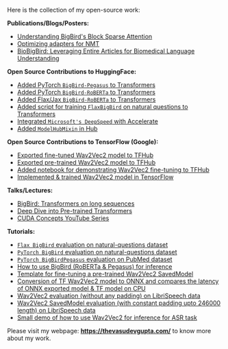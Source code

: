 Here is the collection of my open-source work:

**Publications/Blogs/Posters:**
* [Understanding BigBird's Block Sparse Attention](https://huggingface.co/blog/big-bird)
* [Optimizing adapters for NMT](https://medium.com/offnote-labs/build-a-model-which-can-translate-multiple-indian-languages-to-english-very-efficiently-reduce-55375fb0e1ea)
* [BioBigBird: Leveraging Entire Articles for Biomedical Language Understanding](https://sites.google.com/view/rbcdsairesearchshowcases2023/posters?authuser=0#h.4hipndcyi2vz)

**Open Source Contributions to HuggingFace:**
* [Added PyTorch `BigBird-Pegasus` to Transformers](https://github.com/huggingface/transformers/pull/10991)
* [Added PyTorch `BigBird-RoBERTa` to Transformers](https://github.com/huggingface/transformers/pull/10183)
* [Added Flax/Jax `BigBird-RoBERTa` to Transformers](https://github.com/huggingface/transformers/pull/11967)
* [Added script for training `FlaxBigBird` on natural questions to Transformers](https://github.com/huggingface/transformers/pull/12233)
* [Integrated `Microsoft's DeepSpeed` with Accelerate](https://github.com/huggingface/accelerate/pull/82)
* [Added `ModelHubMixin` in Hub](https://github.com/huggingface/huggingface_hub/pull/11)

**Open Source Contributions to TensorFlow (Google):**
* [Exported fine-tuned Wav2Vec2 model to TFHub](https://github.com/tensorflow/tfhub.dev/pull/68)
* [Exported pre-trained Wav2Vec2 model to TFHub](https://github.com/tensorflow/tfhub.dev/pull/65)
* [Added notebook for demonstrating Wav2Vec2 fine-tuning to TFHub](https://github.com/tensorflow/hub/pull/788)
* [Implemented & trained Wav2Vec2 model in TensorFlow](https://github.com/thevasudevgupta/gsoc-wav2vec2/commits?author=thevasudevgupta)

**Talks/Lectures:**
* [BigBird: Transformers on long sequences](https://www.youtube.com/watch?v=G22vNvHmHQ0)
* [Deep Dive into Pre-trained Transformers](https://drive.google.com/file/d/1zUq_decKNqaDkdW6_xZ0lDubo3GNEyij)
* [CUDA Concepts YouTube Series](https://www.youtube.com/playlist?list=PL3xCBlatwrsWQP9ZeCwpmxgHx6BaqXQ1a)

**Tutorials:**
* [`Flax BigBird` evaluation on natural-questions dataset](https://colab.research.google.com/github/vasudevgupta7/bigbird/blob/main/notebooks/evaluate-flax-natural-questions.ipynb)
* [`PyTorch BigBird` evaluation on natural-questions dataset](https://colab.research.google.com/github/vasudevgupta7/bigbird/blob/main/notebooks/evaluate-torch-natural-questions.ipynb)
* [`PyTorch BigBirdPegasus` evaluation on PubMed dataset](https://colab.research.google.com/github/vasudevgupta7/bigbird/blob/main/notebooks/bigbird_pegasus_evaluation.ipynb)
* [How to use BigBird (RoBERTa & Pegasus) for inference](https://colab.research.google.com/github/vasudevgupta7/bigbird/blob/main/notebooks/bigbird-inference.ipynb)
* [Template for fine-tuning a pre-trained Wav2Vec2 SavedModel](https://www.tensorflow.org/hub/tutorials/wav2vec2_saved_model_finetuning)
* [Conversion of TF Wav2Vec2 model to ONNX and compares the latency of ONNX exported model & TF model on CPU](https://colab.research.google.com/github/vasudevgupta7/gsoc-wav2vec2/blob/main/notebooks/wav2vec2_onnx.ipynb)
* [Wav2Vec2 evaluation (without any padding) on LibriSpeech data](https://colab.research.google.com/github/vasudevgupta7/gsoc-wav2vec2/blob/main/notebooks/librispeech_evaluation_WER_3.ipynb)
* [Wav2Vec2 SavedModel evaluation (with constant padding upto 246000 length) on LibriSpeech data](https://colab.research.google.com/github/vasudevgupta7/gsoc-wav2vec2/blob/main/notebooks/librispeech_evaluation_WER_6.ipynb)
* [Small demo of how to use Wav2Vec2 for inference for ASR task](https://colab.research.google.com/github/vasudevgupta7/gsoc-wav2vec2/blob/main/notebooks/wav2vec2-inference.ipynb)

Please visit my webpage: **https://thevasudevgupta.com/** to know more about my work.
